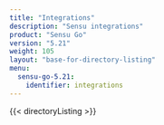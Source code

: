 ```yaml
---
title: "Integrations"
description: "Sensu integrations"
product: "Sensu Go"
version: "5.21"
weight: 105
layout: "base-for-directory-listing"
menu:
  sensu-go-5.21:
    identifier: integrations
---
```


{{< directoryListing >}}

